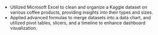 - Utilized Microsoft Excel to clean and organize a Kaggle dataset on various coffee products, providing insights into their types and sizes. 
- Applied advanced formulas to merge datasets into a data chart, and utilized pivot tables, slicers, and a timeline to enhance dashboard visualization.  
